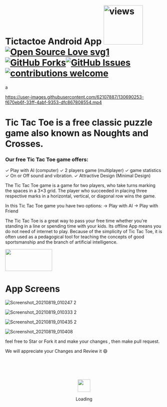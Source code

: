 # Tictactoe Android App <a href="https://github.com/Abdullah-Sheikh"><img alt="views" title="Github views" src="https://komarev.com/ghpvc/?username=Abdullah-Sheikh&style=flat-square" width="125"/></a>[![Open Source Love svg1](https://badges.frapsoft.com/os/v1/open-source.svg?v=103)](#) [![GitHub Forks](https://img.shields.io/github/forks/Abdullah-Sheikh/Tictactoe_in_Android.svg?style=social&label=Fork&maxAge=2592000)](https://www.github.com/Abdullah/Tictactoe_in_Android//fork)[![GitHub Issues](https://img.shields.io/github/issues/Abdullah-Sheikh/Tictactoe_in_Android/.svg?style=flat&label=Issues&maxAge=2592000)](https://www.github.com/Abdullah-Sheikh/management-System/issues)[![contributions welcome](https://img.shields.io/badge/contributions-welcome-brightgreen.svg?style=flat&label=Contributions&colorA=red&colorB=black	)](#)
a




https://user-images.githubusercontent.com/62107887/130690253-f670eb6f-33ff-4abf-9353-dfc867808554.mp4










# Tic Tac Toe is a free classic puzzle game also known as Noughts and Crosses.

### Our free Tic Tac Toe game offers:

✓ Play with AI (computer)
✓ 2 players game (multiplayer)
✓ game statistics
✓ On or Off sound and vibration.
✓ Attractive Design (Minimal Design)

The Tic Tac Toe game is a game for two players, who take turns marking the spaces in a 3×3 grid. The player who succeeded in placing three respective marks in a horizontal, vertical, or diagonal row wins the game.

In this Tic Tac Toe game you have two options:
-> Play with AI
-> Play with Friend

The Tic Tac Toe is a great way to pass your free time whether you're standing in a line or spending time with your kids. Its offline App means you do not need of internet to play. Because of the simplicity of Tic Tac Toe, it is often used as a pedagogical tool for teaching the concepts of good sportsmanship and the branch of artificial intelligence.



<a href="https://play.google.com/store/apps/details?id=com.techsoldev.tictactoegame" target="_blank"> <img src="https://user-images.githubusercontent.com/62107887/130696039-68b4276e-8b78-4eb6-8aa9-ac2ac681e828.png" width="150" height="70" > </a>




# App Screens


![Screenshot_20210819_010247 2](https://user-images.githubusercontent.com/62107887/130690605-22bf0fa7-9d50-455a-ba8a-02833e571149.jpg)

![Screenshot_20210819_010333 2](https://user-images.githubusercontent.com/62107887/130690643-a23de642-a3b2-428a-879a-163ddcded5e2.jpg)

![Screenshot_20210819_010435 2](https://user-images.githubusercontent.com/62107887/130690652-15b50c29-ccec-44be-9819-c3e88641ae52.jpg)

![Screenshot_20210819_010408](https://user-images.githubusercontent.com/62107887/130690657-6c4265c4-d08f-4314-884b-c8509a6032cf.jpg)









feel free to Star or Fork it and make your changes , then make pull request.

We will appreciate your Changes and Review it 😄

<div align="center">
	<br>
	<br>
	<br>
	<br>
	<img src="https://enterprise.github.com/assets/spinners/octocat-spinner-128-26a44333917854c6794d55eac947b1277fced54f1f60c5df5d93431db8753bc5.gif" width="40" height="40">
	<p>Loading</p>
	<br>
	<br>
	<br>
	<br>
</div>

